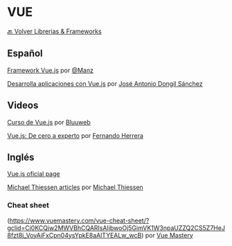 
# VUE

[🔙 Volver Librerias & Frameworks](../librerias-frameworks)


## Español

[Framework Vue.js](https://lenguajejs.com/vuejs/) por [@Manz](https://twitter.com/Manz)

[Desarrolla aplicaciones con Vue.js](https://jdonsan.gitbooks.io/desarrolla-aplicaciones-con-vuejs/content/) por [ José Antonio Dongil Sánchez](https://elabismodenull.wordpress.com/acerca-de/)


## Videos

[Curso de Vue.js](https://youtu.be/GAQB7Y4X5fM) por [Bluuweb](https://www.youtube.com/channel/UCH7IANkyEcsVW_y1IlpkamQ)

[Vue.js: De cero a experto](https://www.udemy.com/course/vuejs-fh/) por [Fernando Herrera](https://fernando-herrera.com/#/)

## Inglés

[Vue.js oficial page](https://vuejs.org/)

[Michael Thiessen articles](https://michaelnthiessen.com/articles) por [Michael Thiessen](https://michaelnthiessen.com/)

### Cheat sheet
(https://www.vuemastery.com/vue-cheat-sheet/?gclid=Cj0KCQjw2MWVBhCQARIsAIjbwoOj5GimVK1W3npaUZZQ2CS5Z7HeJ8fzt8j_VoyAiFxCpn04ysYpkE8aAlTYEALw_wcB) por [Vue Mastery](https://www.vuemastery.com/)
